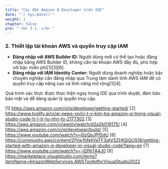 ```yaml
---
title: "Cài đặt Amazon Q Developer trên IDE"
date: "`r Sys.Date()`"
weight: 1
chapter: false
pre: " <b> 3.1. </b> "
---
```


### 2. Thiết lập tài khoản AWS và quyền truy cập IAM

- **Đăng nhập với AWS Builder ID:** Người dùng mới có thể tạo hoặc đăng nhập bằng AWS Builder ID, không cần tài khoản AWS đầy đủ, phù hợp với bậc miễn phí[1][3][6].
- **Đăng nhập với IAM Identity Center:** Người dùng doanh nghiệp hoặc bậc chuyên nghiệp cần đăng nhập qua Trung tâm danh tính AWS IAM để có quyền truy cập nâng cao và tính năng mở rộng[1][4].

Quá trình xác thực được thực hiện ngay trong IDE qua trình duyệt, đảm bảo bảo mật và dễ dàng quản lý quyền truy cập.

[1] https://aws.amazon.com/vi/q/developer/getting-started/
[2] https://www.toolify.ai/vi/ai-news-vn/ci-t-v-kim-tra-amazon-q-trong-visual-studio-code-tr-l-tr-tu-nhn-to-2177302
[3] https://aws.amazon.com/vi/awstv/watch/d2a2b019175/
[4] https://aws.amazon.com/vi/q/developer/build/
[5] https://www.youtube.com/watch?v=i0zQpJPfSdU
[6] https://community.aws/content/2fVw1hN4VeTF3qtVSZHfQiQUS16/getting-started-with-amazon-q-developer-in-visual-studio-code?lang=en
[7] https://www.youtube.com/watch?v=-iQfIhTA4J0
[8] https://marketplace.visualstudio.com/items?itemName=AmazonWebServices.AWSToolkitforVisualStudio2022
